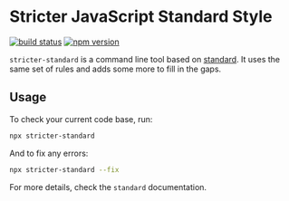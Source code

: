 # Stricter JavaScript Standard Style

[![build status](https://img.shields.io/github/actions/workflow/status/bergos/stricter-standard/test.yaml?branch=master)](https://github.com/bergos/stricter-standard/actions/workflows/test.yaml)
[![npm version](https://img.shields.io/npm/v/stricter-standard.svg)](https://www.npmjs.com/package/stricter-standard)

`stricter-standard` is a command line tool based on [standard](https://standardjs.com/).
It uses the same set of rules and adds some more to fill in the gaps.

## Usage
To check your current code base, run:

```bash
npx stricter-standard
```

And to fix any errors:

```bash
npx stricter-standard --fix
```

For more details, check the `standard` documentation.
